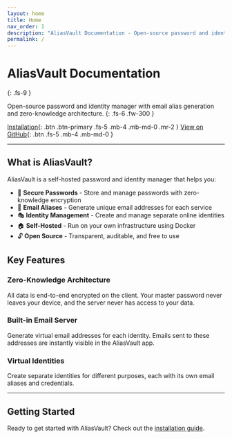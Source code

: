 ```yaml
---
layout: home
title: Home
nav_order: 1
description: "AliasVault Documentation - Open-source password and identity manager"
permalink: /
---
```


# AliasVault Documentation
{: .fs-9 }

Open-source password and identity manager with email alias generation and zero-knowledge architecture.
{: .fs-6 .fw-300 }

[Installation](./installation){: .btn .btn-primary .fs-5 .mb-4 .mb-md-0 .mr-2 }
[View on GitHub](https://github.com/lanedirt/AliasVault){: .btn .fs-5 .mb-4 .mb-md-0 }

---

## What is AliasVault?

AliasVault is a self-hosted password and identity manager that helps you:

- 🔐 **Secure Passwords** - Store and manage passwords with zero-knowledge encryption
- 📧 **Email Aliases** - Generate unique email addresses for each service
- 🎭 **Identity Management** - Create and manage separate online identities
- 🏠 **Self-Hosted** - Run on your own infrastructure using Docker
- 🔓 **Open Source** - Transparent, auditable, and free to use

## Key Features

### Zero-Knowledge Architecture
All data is end-to-end encrypted on the client. Your master password never leaves your device, and the server never has access to your data.

### Built-in Email Server
Generate virtual email addresses for each identity. Emails sent to these addresses are instantly visible in the AliasVault app.

### Virtual Identities
Create separate identities for different purposes, each with its own email aliases and credentials.

---

## Getting Started

Ready to get started with AliasVault? Check out the [installation guide](./installation).
